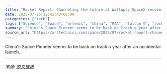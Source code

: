 ```yaml
---
title: "Rocket Report: Channeling the future at Wallops; SpaceX recovers rocket wreckage"
date: 2025-07-25T12:41:43+08:00
categories: ["tech"]
tags: ["Science", "Space", "artemis", "china", "FAA", "falcon 9", "rocket lab", "rocket report", "space launch system", "spacex", "starship", "super heavy", "tianlong 3"]
summary: "China's Space Pioneer seems to be back on track a year after an accidental launch."
source_url: "https://arstechnica.com/space/2025/07/rocket-report-channeling-the-future-at-wallops-spacex-recovers-rocket-wreckage/"
---
```


China's Space Pioneer seems to be back on track a year after an accidental launch.

---

*来源: [原文链接](https://arstechnica.com/space/2025/07/rocket-report-channeling-the-future-at-wallops-spacex-recovers-rocket-wreckage/)*

